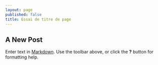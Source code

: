 ```yaml
---
layout: page
published: false
title: Essai de titre de page
---
```

## A New Post

Enter text in [Markdown](http://daringfireball.net/projects/markdown/). Use the toolbar above, or click the **?** button for formatting help.
